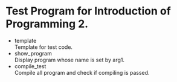 # Test Program for Introduction of Programming 2.

* template \
  Template for test code.
* show_program \
  Display program whose name is set by arg1.
* compile_test \
  Compile all program and check if compiling is passed.

